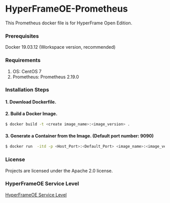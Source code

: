 # HyperFrameOE-Prometheus

This Prometheus docker file is for HyperFrame Open Edition.

### Prerequisites

Docker 19.03.12 (Workspace version, recommended)

### Requirements

1) OS: CentOS 7
2) Prometheus: Prometheus 2.19.0

### Installation Steps

#### 1. Download Dockerfile.

#### 2. Build a Docker Image.
```bash
$ docker build -t <create image_name>:<image_version> .
```
#### 3. Generate a Container from the Image. (Default port number: 9090)
```bash
$ docker run  -itd -p <Host_Port>:<Default_Port> <image_name>:<image_version> --name <container_name> --privileged -v /sys/fs/cgroup:/sys/fs/cgroup /usr/sbin/init
```

### License

Projects are licensed under the Apache 2.0 license.

### HyperFrameOE Service Level
[HyperFrameOE Service Level](https://github.com/TmaxSoftOfficial/HyperFrameOE-About/blob/master/ServiceLevel.md)
